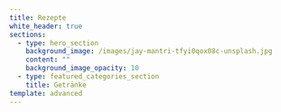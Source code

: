 ```yaml
---
title: Rezepte
white_header: true
sections:
  - type: hero_section
    background_image: /images/jay-mantri-tfyi0qox08c-unsplash.jpg
    content: ""
    background_image_opacity: 10
  - type: featured_categories_section
    title: Getränke
template: advanced
---
```

